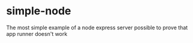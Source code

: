 # simple-node
The most simple example of a node express server possible to prove that app runner doesn't work
